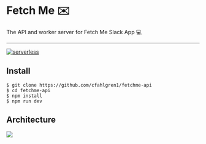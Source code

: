 # Fetch Me ✉️

The API and worker server for Fetch Me Slack App 💻

---

[![serverless](http://public.serverless.com/badges/v3.svg)](http://www.serverless.com)

## Install

    $ git clone https://github.com/cfahlgren1/fetchme-api
    $ cd fetchme-api
    $ npm install
    $ npm run dev

## Architecture

![](https://i.ibb.co/c889nfF/lambda-architecture.png)
